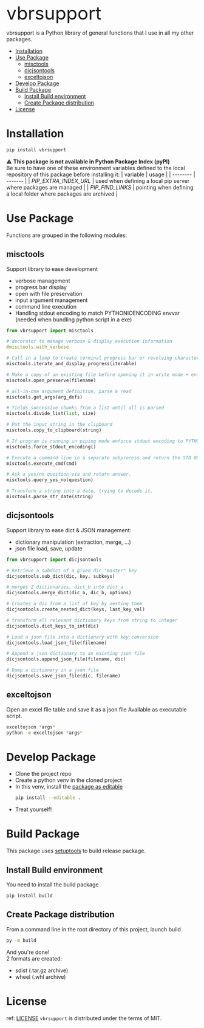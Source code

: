<font size="8">vbrsupport</font>

vbrsupport is a Python library of general functions that I use in all my other packages.

- [Installation](#installation)
- [Use Package](#use-package)
  - [misctools](#misctools)
  - [dicjsontools](#dicjsontools)
  - [exceltojson](#exceltojson)
- [Develop Package](#develop-package)
- [Build Package](#build-package)
  - [Install Build environment](#install-build-environment)
  - [Create Package distribution](#create-package-distribution)
- [License](#license)

# Installation

```bash
pip install vbrsupport
```

⚠️ **This package is not available in Python Package Index (pyPI)**  
Be sure to have one of these environment variables defined to the local repository of this package before installing it:
| variable   | usage  |
| -------- | ------- |
| *PIP_EXTRA_INDEX_URL* | used when defining a local pip server where packages are managed |
| *PIP_FIND_LINKS* | pointing when defining a local folder where packages are archived |

# Use Package

Functions are grouped in the following modules:

## misctools

Support library to ease development
* verbose management
* progress bar display
* open with file preservation
* input argument management
* command line execution
* Handling stdout encoding to match PYTHONIOENCODING envvar (needed when bundling python script in a exe)

```python
from vbrsupport import misctools

# decorator to manage verbose & display execution information
@misctools.with_verbose

# Call in a loop to create terminal progress bar or revolving character
misctools.iterate_and_display_progress(iterable)

# Make a copy of an existing file before opening it in write mode + enforce encoding to UTF-8 by default
misctools.open_preserve(filename)

# all-in-one argument definition, parse & read
misctools.get_args(arg_defs)

# Yields successive chunks from a list until all is parsed
misctools.divide_list(list, size)

# Put the input string in the clipboard
misctools.copy_to_clipboard(string)

# If program is running in piping mode enforce stdout encoding to PYTHONIOENCODING.
misctools.force_stdout_encoding()

# Execute a command line in a separate subprocess and return the STD OUT
misctools.execute_cmd(cmd)

# Ask a yes/no question via and return answer.
misctools.query_yes_no(question)

# Transform a string into a date, trying to decode it.
misctools.parse_str_date(string)
```

## dicjsontools

Support library to ease dict & JSON management:
* dictionary manipulation (extraction, merge, ...)
* json file load, save, update

```python
from vbrsupport import dicjsontools

# Retrieve a subdict of a given dic "master" key
dicjsontools.sub_dict(dic, key, subkeys)

# merges 2 dictionaries, dict_b into dict_a
dicjsontools.merge_dict(dic_a, dic_b, options)

# Creates a dic from a list of key by nesting them
dicjsontools.create_nested_dict(keys, last_key_val)

# transform all relevant dictionary keys from string to integer
dicjsontools.dict_keys_to_int(dic)

# Load a json file into a dictionary with key conversion
dicjsontools.load_json_file(filename)

# Append a json dictionary to an existing json file
dicjsontools.append_json_file(filename, dic)

# Dump a dictionary in a json file
dicjsontools.save_json_file(dic, filename)
```

## exceltojson

Open an excel file table and save it as a json file
Available as executable script.

```bash
exceltojson *args*
python -m exceltojson *args*
```

# Develop Package

* Clone the project repo
* Create a python venv in the cloned project
* In this venv, install the [package as editable](https://setuptools.pypa.io/en/latest/userguide/development_mode.html)
  ```bash
  pip install --editable .
  ```
* Treat yourself!

# Build Package

This package uses [setuptools](https://setuptools.pypa.io/) to build release package.

## Install Build environment

You need to install the build package
```bash
pip install build
```

## Create Package distribution

From a command line in the root directory of this project, launch build
```bash
py -m build
```

And you're done!  
2 formats are created:
* sdist (.tar.gz archive)
* wheel (.whl archive)

# License

ref: [LICENSE](.\LICENSE)
`vbrsupport` is distributed under the terms of MIT.